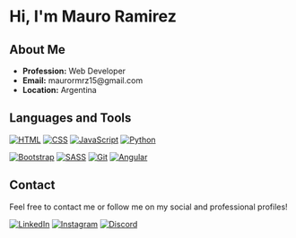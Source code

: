 <h1>Hi, I'm Mauro Ramirez</h1>

<h2>About Me</h2>
<ul>
  <li><strong>Profession:</strong> Web Developer</li>
  <li><strong>Email:</strong> maurormrz15@gmail.com</li>
  <li><strong>Location:</strong> Argentina</li>
</ul>

<h2>Languages and Tools</h2>
<p>
  <a href="https://developer.mozilla.org/en-US/docs/Web/HTML"><img src="https://img.shields.io/badge/HTML-ff5722?style=for-the-badge&logo=html5&logoColor=white" alt="HTML"></a>
  <a href="https://developer.mozilla.org/en-US/docs/Web/CSS"><img src="https://img.shields.io/badge/CSS-2196f3?style=for-the-badge&logo=css3&logoColor=white" alt="CSS"></a>
  <a href="https://developer.mozilla.org/en-US/docs/Web/JavaScript"><img src="https://img.shields.io/badge/JavaScript-f7df1e?style=for-the-badge&logo=javascript&logoColor=black" alt="JavaScript"></a>
  <a href="https://www.python.org/"><img src="https://img.shields.io/badge/Python-3776ab?style=for-the-badge&logo=python&logoColor=white" alt="Python"></a>
</p>
<p>
  <a href="https://getbootstrap.com/"><img src="https://img.shields.io/badge/Bootstrap-7952b3?style=for-the-badge&logo=bootstrap&logoColor=white" alt="Bootstrap"></a>
  <a href="https://sass-lang.com/"><img src="https://img.shields.io/badge/SASS-cc6699?style=for-the-badge&logo=sass&logoColor=white" alt="SASS"></a>
  <a href="https://git-scm.com/"><img src="https://img.shields.io/badge/Git-f05032?style=for-the-badge&logo=git&logoColor=white" alt="Git"></a>
  <a href="https://angular.io/"><img src="https://img.shields.io/badge/Angular-dd0031?style=for-the-badge&logo=angular&logoColor=white" alt="Angular"></a>
</p>

<h2>Contact</h2>
<p>Feel free to contact me or follow me on my social and professional profiles!</p>
<a href="https://www.linkedin.com/in/maurormrz"><img src="https://img.shields.io/badge/LinkedIn-0a66c2?style=for-the-badge&logo=linkedin&logoColor=white" alt="LinkedIn"></a>
<a href="https://www.instagram.com/maurormrz"><img src="https://img.shields.io/badge/Instagram-e4405f?style=for-the-badge&logo=instagram&logoColor=white" alt="Instagram"></a>
<a href="https://discordapp.com/users/mauronahuelramirez"><img src="https://img.shields.io/badge/Discord-7289da?style=for-the-badge&logo=discord&logoColor=white" alt="Discord"></a>
